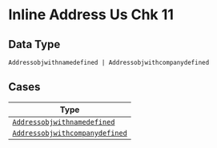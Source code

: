 
# Inline Address Us Chk 11

## Data Type

`Addressobjwithnamedefined | Addressobjwithcompanydefined`

## Cases

| Type |
|  --- |
| [`Addressobjwithnamedefined`](../../../doc/models/addressobjwithnamedefined.md) |
| [`Addressobjwithcompanydefined`](../../../doc/models/addressobjwithcompanydefined.md) |

